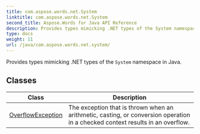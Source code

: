 ```yaml
---
title: com.aspose.words.net.System
linktitle: com.aspose.words.net.System
second_title: Aspose.Words for Java API Reference
description: Provides types mimicking .NET types of the System namespace in Java in Java.
type: docs
weight: 11
url: /java/com.aspose.words.net.system/
---
```



Provides types mimicking .NET types of the `System` namespace in Java.


## Classes

| Class | Description |
| --- | --- |
| [OverflowException](../com.aspose.words.net.system/overflowexception/) | The exception that is thrown when an arithmetic, casting, or conversion operation in a checked context results in an overflow. |
